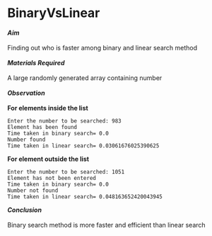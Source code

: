# BinaryVsLinear
*__Aim__* <br><br>
Finding out who is faster among binary and linear search method<br><br>
*__Materials Required__*<br><br>
A large randomly generated array containing number<br><br>
*__Observation__*<br><br>
__For elements inside the list__<br>
```
Enter the number to be searched: 983
Element has been found
Time taken in binary search= 0.0
Number found
Time taken in linear search= 0.03061676025390625
```

__For element outside the list__<br>
```
Enter the number to be searched: 1051
Element has not been entered
Time taken in binary search= 0.0
Number not found
Time taken in linear search= 0.048163652420043945
```

*__Conclusion__*<br><br>
Binary search method is more faster and efficient than linear search
